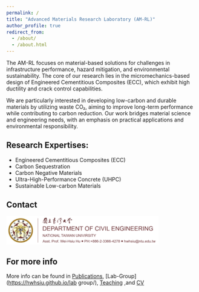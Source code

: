 ```yaml
---
permalink: /
title: "Advanced Materials Research Laboratory (AM-RL)"
author_profile: true
redirect_from: 
  - /about/
  - /about.html
---
```


The AM-RL focuses on material-based solutions for challenges in infrastructure performance, hazard mitigation, and environmental sustainability. The core of our research lies in the micromechanics-based design of Engineered Cementitious Composites (ECC), which exhibit high ductility and crack control capabilities.

We are particularly interested in developing low-carbon and durable materials by utilizing waste CO₂, aiming to improve long-term performance while contributing to carbon reduction. Our work bridges material science and engineering needs, with an emphasis on practical applications and environmental responsibility.

Research Expertises:
-----
- Engineered Cementitious Composites (ECC)
- Carbon Sequestration
- Carbon Negative Materials
- Ultra-High-Performance Concrete (UHPC)
- Sustainable Low-carbon Materials

Contact
-----
<img src="/images/contact2.png" width="80%" alt="Contact Info3">


For more info
------
More info can be found in [Publications](https://hwhsiu.github.io/publications/), [Lab-Group](https://hwhsiu.github.io/lab group/), [Teaching](https://hwhsiu.github.io/teaching/) ,and [CV](https://hwhsiu.github.io/CV/)

